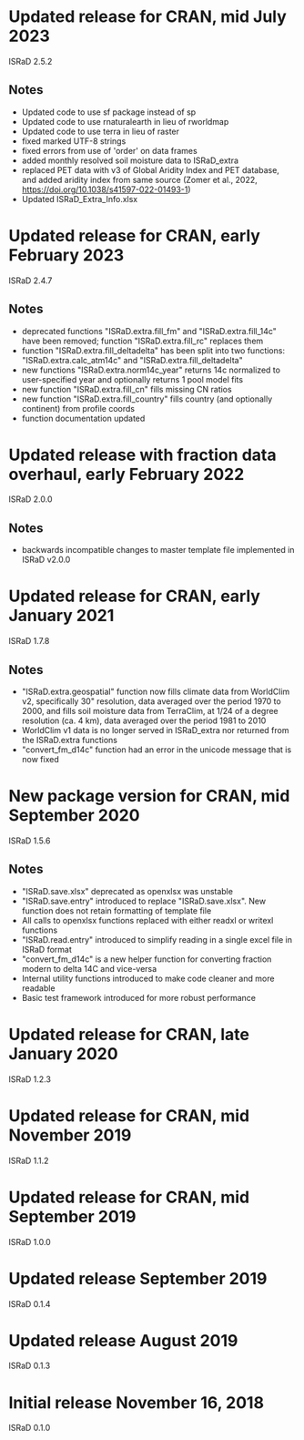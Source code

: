 # Updated release for CRAN, mid July 2023
ISRaD 2.5.2

## Notes
* Updated code to use sf package instead of sp
* Updated code to use rnaturalearth in lieu of rworldmap
* Updated code to use terra in lieu of raster
* fixed marked UTF-8 strings
* fixed errors from use of 'order' on data frames
* added monthly resolved soil moisture data to ISRaD_extra
* replaced PET data with v3 of Global Aridity Index and PET database, and added aridity index from same source (Zomer et al., 2022, https://doi.org/10.1038/s41597-022-01493-1)
* Updated ISRaD_Extra_Info.xlsx

# Updated release for CRAN, early February 2023
ISRaD 2.4.7

## Notes
* deprecated functions "ISRaD.extra.fill_fm" and "ISRaD.extra.fill_14c" have been removed; function "ISRaD.extra.fill_rc" replaces them
* function "ISRaD.extra.fill_deltadelta" has been split into two functions: "ISRaD.extra.calc_atm14c" and "ISRaD.extra.fill_deltadelta"
* new functions "ISRaD.extra.norm14c_year" returns 14c normalized to user-specified year and optionally returns 1 pool model fits
* new function "ISRaD.extra.fill_cn" fills missing CN ratios
* new function "ISRaD.extra.fill_country" fills country (and optionally continent) from profile coords
* function documentation updated

# Updated release with fraction data overhaul, early February 2022
ISRaD 2.0.0

## Notes
* backwards incompatible changes to master template file implemented in ISRaD v2.0.0

# Updated release for CRAN, early January 2021
ISRaD 1.7.8

## Notes
* "ISRaD.extra.geospatial" function now fills climate data from WorldClim v2, specifically 30" resolution, data averaged over the period 1970 to 2000, and fills soil moisture data from TerraClim, at 1/24 of a degree resolution (ca. 4 km), data averaged over the period 1981 to 2010
* WorldClim v1 data is no longer served in ISRaD_extra nor returned from the ISRaD.extra functions
* "convert_fm_d14c" function had an error in the unicode message that is now fixed

# New package version for CRAN, mid September 2020
ISRaD 1.5.6

## Notes
* "ISRaD.save.xlsx" deprecated as openxlsx was unstable
* "ISRaD.save.entry" introduced to replace "ISRaD.save.xlsx". New function does not retain formatting of template file
* All calls to openxlsx functions replaced with either readxl or writexl functions
* "ISRaD.read.entry" introduced to simplify reading in a single excel file in ISRaD format
* "convert_fm_d14c" is a new helper function for converting fraction modern to delta 14C and vice-versa
* Internal utility functions introduced to make code cleaner and more readable
* Basic test framework introduced for more robust performance

# Updated release for CRAN, late January 2020
ISRaD 1.2.3

# Updated release for CRAN, mid November 2019
ISRaD 1.1.2

# Updated release for CRAN, mid September 2019
ISRaD 1.0.0

# Updated release September 2019
ISRaD 0.1.4

# Updated release August 2019
ISRaD 0.1.3

# Initial release November 16, 2018
ISRaD 0.1.0
